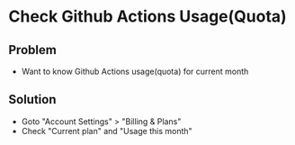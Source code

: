 # Check Github Actions Usage(Quota)

## Problem
* Want to know Github Actions usage(quota) for current month

## Solution
* Goto "Account Settings" > "Billing & Plans"
* Check "Current plan" and "Usage this month"
